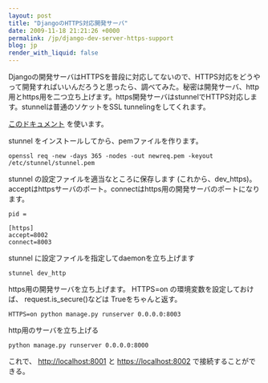 ```yaml
---
layout: post
title: "DjangoのHTTPS対応開発サーバ"
date: 2009-11-18 21:21:26 +0000
permalink: /jp/django-dev-server-https-support
blog: jp
render_with_liquid: false
---
```


Djangoの開発サーバはHTTPSを普段に対応してないので、HTTPS対応をどうやって開発すればいいんだろうと思ったら、調べてみた。秘密は開発サーバ、http用とhttps用を二つ立ち上げます。https開発サーバはstunnelでHTTPS対応します。stunnelは普通のソケットをSSL
tunnelingをしてくれます。

[このドキュメント](http://www.stunnel.org/examples/https_windows.html) を使います。

stunnel をインストールしてから、pemファイルを作ります。

```text
openssl req -new -days 365 -nodes -out newreq.pem -keyout /etc/stunnel/stunnel.pem
```

stunnel の設定ファイルを適当なところに保存します
(これから、dev_https)。acceptはhttpsサーバのポート。connectはhttps用の開発サーバのポートになります。

```text
pid =

[https]
accept=8002
connect=8003
```

stunnel に設定ファイルを指定してdaemonを立ち上げます

```text
stunnel dev_http
```

https用の開発サーバを立ち上げます。 HTTPS=on の環境変数を設定しておけば、 request.is_secure()などは
Trueをちゃんと返す。

```text
HTTPS=on python manage.py runserver 0.0.0.0:8003
```

http用のサーバを立ち上げる

```text
python manage.py runserver 0.0.0.0:8000
```

これで、 <http://localhost:8001> と <https://localhost:8002> で接続することができる。
